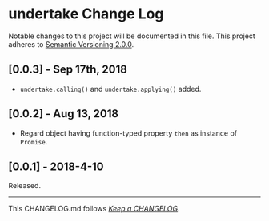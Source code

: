 #   undertake Change Log

Notable changes to this project will be documented in this file. This project adheres to [Semantic Versioning 2.0.0](http://semver.org/).

##  [0.0.3] - Sep 17th, 2018

*   `undertake.calling()` and `undertake.applying()` added.

##  [0.0.2] - Aug 13, 2018

*   Regard object having function-typed property `then` as instance of `Promise`.

##	[0.0.1] - 2018-4-10

Released.

---
This CHANGELOG.md follows [*Keep a CHANGELOG*](http://keepachangelog.com/).
